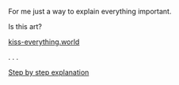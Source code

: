 For me just a way to explain everything important.

Is this art?

[kiss-everything.world](https://kiss-everything.world)

.
.
.

[Step by step explanation](https://github.com/fsl0110/kiss-everything/commits/main)
